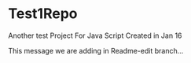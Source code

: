 # Test1Repo
Another test Project For Java Script
Created in Jan 16


This message we are adding in Readme-edit branch...
